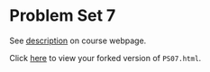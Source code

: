 # Problem Set 7

See [description](https://rudeboybert.github.io/STAT495/#problem_set_7) on course webpage.

Click [here](http://htmlpreview.github.io/?https://github.com/hmarick17/PS07/blob/master/PS07.html) to view your forked version of `PS07.html`.

